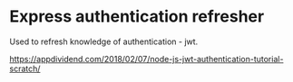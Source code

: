 # Express authentication refresher
Used to refresh knowledge of authentication   - jwt. 



 https://appdividend.com/2018/02/07/node-js-jwt-authentication-tutorial-scratch/